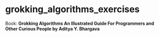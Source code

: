 # grokking_algorithms_exercises

Book: **Grokking Algorithms An Illustrated Guide For Programmers and Other Curious People by Aditya Y. Bhargava**

